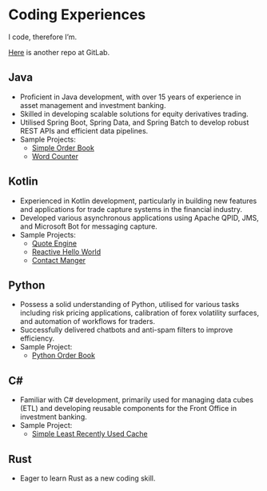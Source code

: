 # Coding Experiences

I code, therefore I’m.

[Here](https://gitlab.com/rkfcheung) is another repo at GitLab.

## Java

- Proficient in Java development, with over 15 years of experience in asset management and investment banking.
- Skilled in developing scalable solutions for equity derivatives trading.
- Utilised Spring Boot, Spring Data, and Spring Batch to develop robust REST APIs and efficient data pipelines.
- Sample Projects:
    * [Simple Order Book](https://gitlab.com/rkfcheung/simple-order-book)
    * [Word Counter](https://github.com/rkfcheung/word-counter-java)

## Kotlin

- Experienced in Kotlin development, particularly in building new features and applications for trade capture systems in the financial industry.
- Developed various asynchronous applications using Apache QPID, JMS, and Microsoft Bot for messaging capture.
- Sample Projects:
    * [Quote Engine](https://gitlab.com/rkfcheung/quote-engine)
    * [Reactive Hello World](https://github.com/rkfcheung/reactive-hello)
    * [Contact Manger](https://github.com/rkfcheung/kotlin-contact-manager)

## Python

- Possess a solid understanding of Python, utilised for various tasks including risk pricing applications, calibration of forex volatility surfaces, and automation of workflows for traders.
- Successfully delivered chatbots and anti-spam filters to improve efficiency.
- Sample Project:
    * [Python Order Book](https://gitlab.com/rkfcheung/python-order-book)

## C#

- Familiar with C# development, primarily used for managing data cubes (ETL) and developing reusable components for the Front Office in investment banking.
- Sample Project:
    * [Simple Least Recently Used Cache](https://github.com/rkfcheung/SimpleLruCache)

## Rust

- Eager to learn Rust as a new coding skill.
